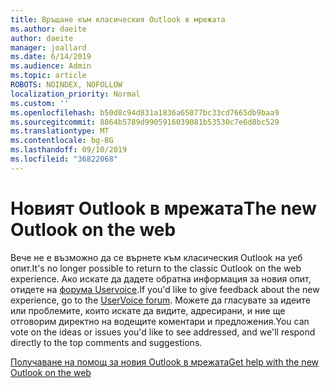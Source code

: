 ```yaml
---
title: Връщане към класическия Outlook в мрежата
ms.author: daeite
author: daeite
manager: joallard
ms.date: 6/14/2019
ms.audience: Admin
ms.topic: article
ROBOTS: NOINDEX, NOFOLLOW
localization_priority: Normal
ms.custom: ''
ms.openlocfilehash: b50d8c94d831a1836a65077bc33cd7665db9baa9
ms.sourcegitcommit: 8864b5789d9905916039081b53530c7e6d8bc529
ms.translationtype: MT
ms.contentlocale: bg-BG
ms.lasthandoff: 09/10/2019
ms.locfileid: "36822068"
---
```

# <a name="the-new-outlook-on-the-web"></a><span data-ttu-id="9664c-102">Новият Outlook в мрежата</span><span class="sxs-lookup"><span data-stu-id="9664c-102">The new Outlook on the web</span></span>

<span data-ttu-id="9664c-103">Вече не е възможно да се върнете към класическия Outlook на уеб опит.</span><span class="sxs-lookup"><span data-stu-id="9664c-103">It's no longer possible to return to the classic Outlook on the web experience.</span></span> <span data-ttu-id="9664c-104">Ако искате да дадете обратна информация за новия опит, отидете на [форума Uservoice](https://go.microsoft.com/fwlink/?linkid=2103182).</span><span class="sxs-lookup"><span data-stu-id="9664c-104">If you'd like to give feedback about the new experience, go to the [UserVoice forum](https://go.microsoft.com/fwlink/?linkid=2103182).</span></span> <span data-ttu-id="9664c-105">Можете да гласувате за идеите или проблемите, които искате да видите, адресирани, и ние ще отговорим директно на водещите коментари и предложения.</span><span class="sxs-lookup"><span data-stu-id="9664c-105">You can vote on the ideas or issues you'd like to see addressed, and we'll respond directly to the top comments and suggestions.</span></span>

[<span data-ttu-id="9664c-106">Получаване на помощ за новия Outlook в мрежата</span><span class="sxs-lookup"><span data-stu-id="9664c-106">Get help with the new Outlook on the web</span></span>](https://support.office.com/article/017014cd-2ad0-41ab-8473-6bd8c349d4f8)
